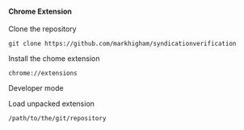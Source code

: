 #### Chrome Extension 

Clone the repository 

	git clone https://github.com/markhigham/syndicationverification
	
Install the chome extension

	chrome://extensions
	

Developer mode

Load unpacked extension

	/path/to/the/git/repository
	
	
